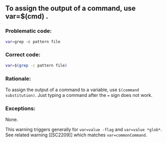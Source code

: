 ##  To assign the output of a command, use var=$(cmd) .

### Problematic code:

```sh
var=grep -c pattern file
```

### Correct code:

```sh
var=$(grep -c pattern file)
```
### Rationale:

To assign the output of a command to a variable, use `$(command substitution)`. Just typing a command after the `=` sign does not work.

### Exceptions:

None. 

This warning triggers generally for `var=value -flag` and `var=value *glob*`. See related warning [[SC2209]] which matches `var=commonCommand`. 